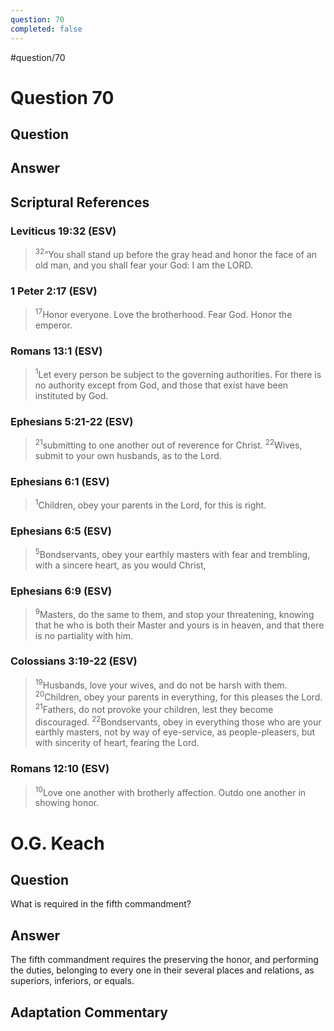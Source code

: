 ```yaml
---
question: 70
completed: false
---
```

#question/70
# Question 70

## Question


## Answer


## Scriptural References
### Leviticus 19:32 (ESV)
> <sup>32</sup>“You shall stand up before the gray head and honor the face of an old man, and you shall fear your God: I am the LORD.

### 1 Peter 2:17 (ESV)
> <sup>17</sup>Honor everyone. Love the brotherhood. Fear God. Honor the emperor.

### Romans 13:1 (ESV)
> <sup>1</sup>Let every person be subject to the governing authorities. For there is no authority except from God, and those that exist have been instituted by God.

### Ephesians 5:21-22 (ESV)
> <sup>21</sup>submitting to one another out of reverence for Christ.
> <sup>22</sup>Wives, submit to your own husbands, as to the Lord.

### Ephesians 6:1 (ESV)
> <sup>1</sup>Children, obey your parents in the Lord, for this is right.

### Ephesians 6:5 (ESV)
> <sup>5</sup>Bondservants, obey your earthly masters with fear and trembling, with a sincere heart, as you would Christ,

### Ephesians 6:9 (ESV)
> <sup>9</sup>Masters, do the same to them, and stop your threatening, knowing that he who is both their Master and yours is in heaven, and that there is no partiality with him.

### Colossians 3:19-22 (ESV)
> <sup>19</sup>Husbands, love your wives, and do not be harsh with them.
> <sup>20</sup>Children, obey your parents in everything, for this pleases the Lord.
> <sup>21</sup>Fathers, do not provoke your children, lest they become discouraged.
> <sup>22</sup>Bondservants, obey in everything those who are your earthly masters, not by way of eye-service, as people-pleasers, but with sincerity of heart, fearing the Lord.

### Romans 12:10 (ESV)
> <sup>10</sup>Love one another with brotherly affection. Outdo one another in showing honor.

# O.G. Keach
## Question
What is required in the fifth commandment?

## Answer
The fifth commandment requires the preserving the honor, and performing the duties, belonging to every one in their several places and relations, as superiors, inferiors, or equals.

## Adaptation Commentary
